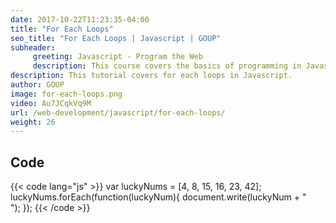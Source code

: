 ```yaml
---
date: 2017-10-22T11:23:35-04:00
title: "For Each Loops"
seo_title: "For Each Loops | Javascript | GOUP"
subheader:
     greeting: Javascript - Program the Web
     description: This course covers the basics of programming in Javascript. Work your way through the videos/articles and I'll teach you everything you need to know to make your website more responsive!
description: This tutorial covers for each loops in Javascript.
author: GOUP
image: for-each-loops.png
video: Au7JCqkVq9M
url: /web-development/javascript/for-each-loops/
weight: 26
---
```


## Code

{{< code lang="js" >}}
var luckyNums = [4, 8, 15, 16, 23, 42];
luckyNums.forEach(function(luckyNum){
     document.write(luckyNum + "<br>");
});
{{< /code >}}